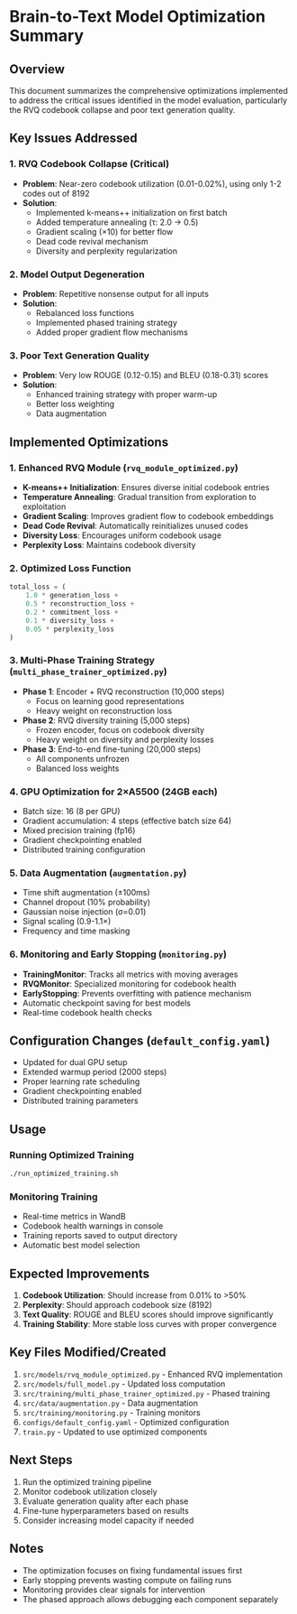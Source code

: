 # Brain-to-Text Model Optimization Summary

## Overview
This document summarizes the comprehensive optimizations implemented to address the critical issues identified in the model evaluation, particularly the RVQ codebook collapse and poor text generation quality.

## Key Issues Addressed

### 1. RVQ Codebook Collapse (Critical)
- **Problem**: Near-zero codebook utilization (0.01-0.02%), using only 1-2 codes out of 8192
- **Solution**: 
  - Implemented k-means++ initialization on first batch
  - Added temperature annealing (τ: 2.0 → 0.5)
  - Gradient scaling (×10) for better flow
  - Dead code revival mechanism
  - Diversity and perplexity regularization

### 2. Model Output Degeneration
- **Problem**: Repetitive nonsense output for all inputs
- **Solution**:
  - Rebalanced loss functions
  - Implemented phased training strategy
  - Added proper gradient flow mechanisms

### 3. Poor Text Generation Quality
- **Problem**: Very low ROUGE (0.12-0.15) and BLEU (0.18-0.31) scores
- **Solution**:
  - Enhanced training strategy with proper warm-up
  - Better loss weighting
  - Data augmentation

## Implemented Optimizations

### 1. Enhanced RVQ Module (`rvq_module_optimized.py`)
- **K-means++ Initialization**: Ensures diverse initial codebook entries
- **Temperature Annealing**: Gradual transition from exploration to exploitation
- **Gradient Scaling**: Improves gradient flow to codebook embeddings
- **Dead Code Revival**: Automatically reinitializes unused codes
- **Diversity Loss**: Encourages uniform codebook usage
- **Perplexity Loss**: Maintains codebook diversity

### 2. Optimized Loss Function
```python
total_loss = (
    1.0 * generation_loss +
    0.5 * reconstruction_loss +
    0.2 * commitment_loss +
    0.1 * diversity_loss +
    0.05 * perplexity_loss
)
```

### 3. Multi-Phase Training Strategy (`multi_phase_trainer_optimized.py`)
- **Phase 1**: Encoder + RVQ reconstruction (10,000 steps)
  - Focus on learning good representations
  - Heavy weight on reconstruction loss
- **Phase 2**: RVQ diversity training (5,000 steps)
  - Frozen encoder, focus on codebook diversity
  - Heavy weight on diversity and perplexity losses
- **Phase 3**: End-to-end fine-tuning (20,000 steps)
  - All components unfrozen
  - Balanced loss weights

### 4. GPU Optimization for 2×A5500 (24GB each)
- Batch size: 16 (8 per GPU)
- Gradient accumulation: 4 steps (effective batch size 64)
- Mixed precision training (fp16)
- Gradient checkpointing enabled
- Distributed training configuration

### 5. Data Augmentation (`augmentation.py`)
- Time shift augmentation (±100ms)
- Channel dropout (10% probability)
- Gaussian noise injection (σ=0.01)
- Signal scaling (0.9-1.1×)
- Frequency and time masking

### 6. Monitoring and Early Stopping (`monitoring.py`)
- **TrainingMonitor**: Tracks all metrics with moving averages
- **RVQMonitor**: Specialized monitoring for codebook health
- **EarlyStopping**: Prevents overfitting with patience mechanism
- Automatic checkpoint saving for best models
- Real-time codebook health checks

## Configuration Changes (`default_config.yaml`)
- Updated for dual GPU setup
- Extended warmup period (2000 steps)
- Proper learning rate scheduling
- Gradient checkpointing enabled
- Distributed training parameters

## Usage

### Running Optimized Training
```bash
./run_optimized_training.sh
```

### Monitoring Training
- Real-time metrics in WandB
- Codebook health warnings in console
- Training reports saved to output directory
- Automatic best model selection

## Expected Improvements

1. **Codebook Utilization**: Should increase from 0.01% to >50%
2. **Perplexity**: Should approach codebook size (8192)
3. **Text Quality**: ROUGE and BLEU scores should improve significantly
4. **Training Stability**: More stable loss curves with proper convergence

## Key Files Modified/Created

1. `src/models/rvq_module_optimized.py` - Enhanced RVQ implementation
2. `src/models/full_model.py` - Updated loss computation
3. `src/training/multi_phase_trainer_optimized.py` - Phased training
4. `src/data/augmentation.py` - Data augmentation
5. `src/training/monitoring.py` - Training monitors
6. `configs/default_config.yaml` - Optimized configuration
7. `train.py` - Updated to use optimized components

## Next Steps

1. Run the optimized training pipeline
2. Monitor codebook utilization closely
3. Evaluate generation quality after each phase
4. Fine-tune hyperparameters based on results
5. Consider increasing model capacity if needed

## Notes

- The optimization focuses on fixing fundamental issues first
- Early stopping prevents wasting compute on failing runs
- Monitoring provides clear signals for intervention
- The phased approach allows debugging each component separately